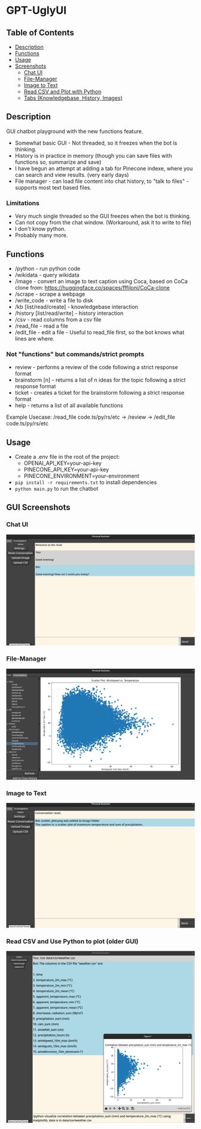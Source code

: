# GPT-UglyUI

## Table of Contents

- [Description](#description)
- [Functions](#functions)
- [Usage](#usage)
- [Screenshots](#gui-screenshots)
  - [Chat UI](#chat-ui)
  - [File-Manager](#file-manager)
  - [Image to Text](#image-to-text)
  - [Read CSV and Plot with Python](#read-csv-and-use-python-to-plot-older-gui)
  - [Tabs (Knowledgebase, History, Images)](#tabs-knowledgebase-history-images)

## Description

GUI chatbot playground with the new functions feature.

* Somewhat basic GUI - Not threaded, so it freezes when the bot is thinking.
* History is in practice in memory (though you can save files with functions so, summarize and save)
* I have begun an attempt at adding a tab for Pinecone indexe, where you can search and view results. (very early days)
* File manager - can load file content into  chat history, to "talk to files" - supports most text based files.

### Limitations

* Very much single threaded so the GUI freezes when the bot is thinking.
* Can not copy from the chat window. (Workaround, ask it to write to file)
* I don't know python.
* Probably many more.

## Functions

* /python - run python code
* /wikidata - query wikidata
* /image - convert an image to text caption using Coca, based on CoCa clone from: https://huggingface.co/spaces/fffiloni/CoCa-clone
* /scrape - scrape a webpage
* /write_code - write a file to disk
* /kb [list/read/create] - knowledgebase interaction
* /history [list/read/write] - history interaction
* /csv - read columns from a csv file
* /read_file - read a file
* /edit_file - edit a file - Useful to read_file first, so the bot knows what lines are where. 

### Not "functions" but commands/strict prompts

* review - performs a review of the code following a strict response format
* brainstorm [n] - returns a list of n ideas for the topic following a strict response format
* ticket - creates a ticket for the brainstorm following a strict response format
* help - returns a list of all available functions

Example Usecase: /read_file code.ts/py/rs/etc -> /review -> /edit_file code.ts/py/rs/etc


## Usage

* Create a .env file in the root of the project:
  - OPENAI_API_KEY=your-api-key
  - PINECONE_API_KEY=your-api-key
  - PINECONE_ENVIRONMENT=your-environment
* `pip install -r requirements.txt` to install dependencies
* `python main.py` to run the chatbot


## GUI Screenshots

### Chat UI
![Chat UI](screenshots/image-4.png)

### File-Manager
![File-manager](screenshots/image-3.png)

### Image to Text
![Image to Text](screenshots/image.png)

### Read CSV and Use Python to plot (older GUI)
![Read CSV and Use Python to plot](screenshots/image-2.png)

